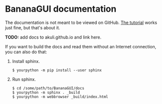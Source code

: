 # BananaGUI documentation

The documentation is not meant to be viewed on GitHub. [The 
tutorial](tutorial.rst) works just fine, but that's about it.

**TODO:** add docs to akuli.github.io and link here.

If you want to build the docs and read them without an Internet 
connection, you can also do that:

1. Install sphinx.

    ```
    $ yourpython -m pip install --user sphinx
    ```

2. Run sphinx.

    ```
    $ cd /some/path/to/BananaGUI/docs
    $ yourpython -m sphinx . _build
    $ yourpython -m webbrowser _build/index.html
    ```
